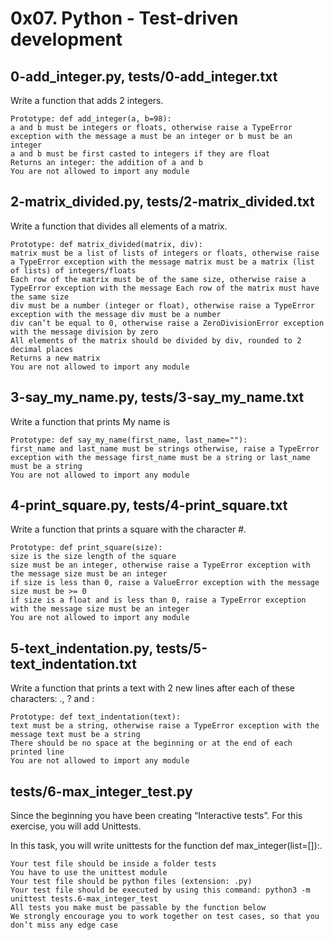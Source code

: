 # 0x07. Python - Test-driven development

## 0-add_integer.py, tests/0-add_integer.txt
Write a function that adds 2 integers.
```
Prototype: def add_integer(a, b=98):
a and b must be integers or floats, otherwise raise a TypeError exception with the message a must be an integer or b must be an integer
a and b must be first casted to integers if they are float
Returns an integer: the addition of a and b
You are not allowed to import any module
```

## 2-matrix_divided.py, tests/2-matrix_divided.txt
Write a function that divides all elements of a matrix.
```
Prototype: def matrix_divided(matrix, div):
matrix must be a list of lists of integers or floats, otherwise raise a TypeError exception with the message matrix must be a matrix (list of lists) of integers/floats
Each row of the matrix must be of the same size, otherwise raise a TypeError exception with the message Each row of the matrix must have the same size
div must be a number (integer or float), otherwise raise a TypeError exception with the message div must be a number
div can’t be equal to 0, otherwise raise a ZeroDivisionError exception with the message division by zero
All elements of the matrix should be divided by div, rounded to 2 decimal places
Returns a new matrix
You are not allowed to import any module
```

## 3-say_my_name.py, tests/3-say_my_name.txt
Write a function that prints My name is <first name> <last name>
```
Prototype: def say_my_name(first_name, last_name=""):
first_name and last_name must be strings otherwise, raise a TypeError exception with the message first_name must be a string or last_name must be a string
You are not allowed to import any module
```

## 4-print_square.py, tests/4-print_square.txt
Write a function that prints a square with the character #.
```
Prototype: def print_square(size):
size is the size length of the square
size must be an integer, otherwise raise a TypeError exception with the message size must be an integer
if size is less than 0, raise a ValueError exception with the message size must be >= 0
if size is a float and is less than 0, raise a TypeError exception with the message size must be an integer
You are not allowed to import any module
```

## 5-text_indentation.py, tests/5-text_indentation.txt
Write a function that prints a text with 2 new lines after each of these characters: ., ? and :
```
Prototype: def text_indentation(text):
text must be a string, otherwise raise a TypeError exception with the message text must be a string
There should be no space at the beginning or at the end of each printed line
You are not allowed to import any module
```

## tests/6-max_integer_test.py
Since the beginning you have been creating “Interactive tests”. For this exercise, you will add Unittests.

In this task, you will write unittests for the function def max_integer(list=[]):.
```
Your test file should be inside a folder tests
You have to use the unittest module
Your test file should be python files (extension: .py)
Your test file should be executed by using this command: python3 -m unittest tests.6-max_integer_test
All tests you make must be passable by the function below
We strongly encourage you to work together on test cases, so that you don’t miss any edge case
```
